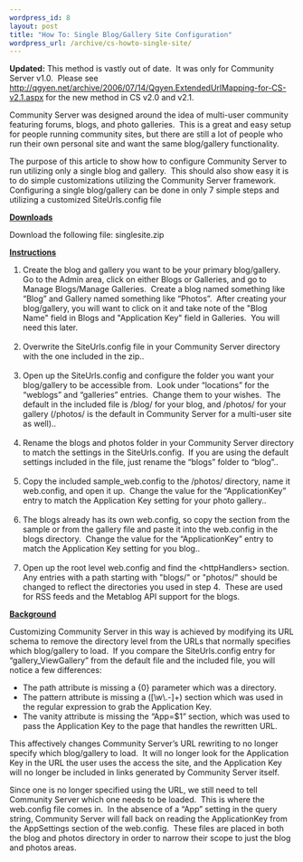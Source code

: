 ```yaml
--- 
wordpress_id: 8
layout: post
title: "How To: Single Blog/Gallery Site Configuration"
wordpress_url: /archive/cs-howto-single-site/
---
```


<p><strong>Updated:</strong> This method is vastly out of date.&nbsp; It was only for Community Server v1.0.&nbsp; Please see <a href="http://qgyen.net/archive/2006/07/14/Qgyen.ExtendedUrlMapping-for-CS-v2.1.aspx">http://qgyen.net/archive/2006/07/14/Qgyen.ExtendedUrlMapping-for-CS-v2.1.aspx</a>&nbsp;for the new method in CS v2.0 and v2.1.</p><p>Community Server was designed around the idea of multi-user community featuring forums, blogs, and photo galleries.&nbsp; This is a great and easy setup for people running community sites, but there are still a lot of people who run their own personal site and want the same blog/gallery functionality.</p><p>The purpose of this article to show how to configure Community Server to run utilizing only a single blog and gallery.&nbsp; This should also show easy it is to do simple customizations utilizing the Community Server framework.&nbsp; Configuring a single blog/gallery can be done in only 7 simple steps and utilizing a customized SiteUrls.config file</p><p><strong><u>Downloads</u></strong></p><p>Download the following file: singlesite.zip</p><p><strong><u>Instructions</u></strong></p><ol><li>Create the blog and gallery you want to be your primary blog/gallery.&nbsp; Go to the Admin area, click on either Blogs or Galleries, and go to Manage Blogs/Manage Galleries.&nbsp; Create a blog named something like &ldquo;Blog&rdquo; and Gallery named something like &ldquo;Photos&rdquo;.&nbsp; After creating your blog/gallery, you will want to click on it and take note of the &quot;Blog Name&quot; field in Blogs and &quot;Application Key&quot; field in Galleries.&nbsp; You will need this later.<br /><br /></li><li>Overwrite the SiteUrls.config file in your Community Server directory with the one included in the zip..<br /><br /></li><li>Open up the SiteUrls.config and configure the folder you want your blog/gallery to be accessible from.&nbsp; Look under &ldquo;locations&rdquo; for the &ldquo;weblogs&rdquo; and &ldquo;galleries&rdquo; entries.&nbsp; Change them to your wishes.&nbsp; The default in the included file is /blog/ for your blog, and /photos/ for your gallery (/photos/ is the default in Community Server for a multi-user site as well)..<br /><br /></li><li>Rename the blogs and photos folder in your Community Server directory to match the settings in the SiteUrls.config.&nbsp; If you are using the default settings included in the file, just rename the &ldquo;blogs&rdquo; folder to &ldquo;blog&rdquo;..<br /><br /></li><li>Copy the included sample_web.config to the /photos/ directory, name it web.config, and open it up.&nbsp; Change the value for the &ldquo;ApplicationKey&rdquo; entry to match the Application Key setting for your photo gallery..<br /><br /></li><li>The blogs already has its own web.config, so copy the section from the sample or from the gallery file and paste it into the web.config in the blogs directory.&nbsp; Change the value for the &ldquo;ApplicationKey&rdquo; entry to match the Application Key setting for you blog..<br /><br /></li><li>Open up the root level web.config and find the &lt;httpHandlers&gt; section.&nbsp; Any entries with a path starting with &quot;blogs/&quot; or &quot;photos/&quot; should be changed to reflect&nbsp;the directories you used in step 4.&nbsp; These are used for RSS feeds and the Metablog API support for the blogs.</li></ol><p><strong><u>Background</u></strong></p><p>Customizing Community Server in this way is achieved by modifying its URL schema to remove&nbsp;the directory level from the URLs that normally specifies which blog/gallery to load.&nbsp; If you compare the SiteUrls.config entry for &ldquo;gallery_ViewGallery&rdquo; from the default file and the included file, you will notice a few differences:</p><ul><li>The path&nbsp;attribute is missing a {0} parameter which was a directory. </li><li>The pattern attribute is missing a ([\w\.-]+) section which was used in the regular expression to grab the Application Key. </li><li>The vanity attribute is missing the &ldquo;App=$1&rdquo; section, which was used to pass the Application Key to the page that handles the rewritten URL.</li></ul><p>This affectively changes Community Server&rsquo;s URL rewriting to no longer specify which blog/gallery to load.&nbsp; It will no longer look for the Application Key in the URL the user uses the access the site, and the Application Key will no longer be included in links generated by Community Server itself.</p><p>Since one is no longer specified using the URL, we still need to tell Community Server which one needs to be loaded.&nbsp; This is where the web.config file comes in.&nbsp; In the absence of a &ldquo;App&rdquo; setting in the query string, Community Server will fall back on reading the ApplicationKey from the AppSettings section of the web.config.&nbsp; These files are placed in both the blog and photos directory in order to narrow their scope to just the blog and photos areas.</p>
         
